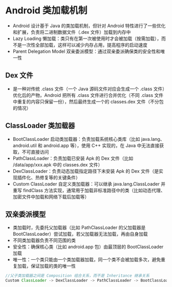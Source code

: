 # Android 类加载机制
- Android 设计基于 Java 的类加载机制，但针对 Android 特性进行了一些优化和扩展，负责将二进制数据文件（.dex 文件）加载到内存中
- Lazy Loading 懒加载：类只有在第一次被使用时才会被加载（按需加载），而不是一次性全部加载，这样可以减少内存占用，提高程序的启动速度
- Parent Delegation Model 双亲委派模型：通过双亲委派确保类的安全性和唯一性 

## Dex 文件
- 是一种对传统 .class 文件（一个 Java 源码文件对应会生成一个 .class 文件）优化后的产物，Android 把所有 .class 文件进行合并优化（不同 .class 文件中重复的内容只保留一份），然后最终生成一个的 classes.dex 文件（不分包的情况）

## ClassLoader 类加载器
- BootClassLoader 启动类加载器：负责加载系统核心类库（比如 java.lang、android.util 和 android.app 等），使用 C++ 实现的，在 Java 中无法直接获取，不可直接访问
- PathClassLoader：负责加载已安装 Apk 的 Dex 文件（比如 /data/app/xxx.apk 中的 classes.dex 文件）
- DexClassLoader：负责动态加载指定路径下未安装 Apk 的 Dex 文件（是实现插件化、热修复等的关键条件）
- Custom ClassLoader 自定义类加载器：可以继承 java.lang.ClassLoader 并重写 findClass 方法实现，通常用于加载非标准路径中的类（比如动态代理、加密文件中加载和网络下载后加载等）

## 双亲委派模型
- 类加载时，先委托父加载器（比如 PathClassLoader 的父加载器是 BootClassLoader）尝试加载，若父加载器无法加载，再由自身加载
- 不同类加载器负责不同范围的类
- 安全性：确保核心类（比如 android.app 包）由最顶层的 BootClassLoader 加载
- 唯一性：一个类只能由一个类加载器加载，同一个类不会被加载多次，避免重复加载，保证加载的类的唯一性

```java
//父子类加载器之间是 Composition 组合关系，而不是 Inheritance 继承关系
Custom ClassLoader -> DexClassLoader -> PathClassLoader -> BootClassLoader
```